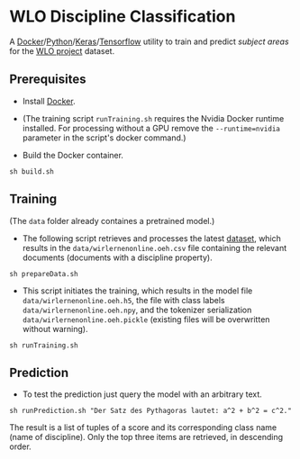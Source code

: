 # WLO Discipline Classification

A [Docker](https://docker.com/)/[Python](https://www.python.org/)/[Keras](https://keras.io/)/[Tensorflow](https://www.tensorflow.org/) utility to train and predict *subject areas* for the [WLO project](https://github.com/openeduhub/) dataset.

 
## Prerequisites

- Install [Docker](https://docker.com/).
- (The training script `runTraining.sh` requires the Nvidia Docker runtime installed. For processing without a GPU remove the `--runtime=nvidia` parameter in the script's docker command.)

- Build the Docker container.

```
sh build.sh
```

## Training

(The `data` folder already containes a pretrained model.)

- The following script retrieves and processes the latest [dataset](https://github.com/openeduhub/oeh-wlo-data-dump), which results in the `data/wirlernenonline.oeh.csv` file containing the relevant documents (documents with a discipline property).

```
sh prepareData.sh
```

- This script initiates the training, which results in the model file `data/wirlernenonline.oeh.h5`, the file with class labels `data/wirlernenonline.oeh.npy`, and the tokenizer serialization `data/wirlernenonline.oeh.pickle` (existing files will be overwritten without warning).

```
sh runTraining.sh
```

## Prediction

- To test the prediction just query the model with an arbitrary text.

```
sh runPrediction.sh "Der Satz des Pythagoras lautet: a^2 + b^2 = c^2."
```

The result is a list of tuples of a score and its corresponding class name (name of discipline). Only the top three items are retrieved, in descending order.



